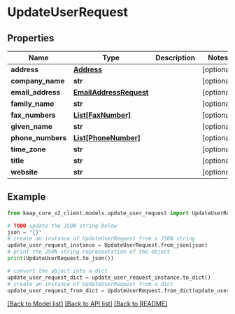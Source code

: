 # UpdateUserRequest


## Properties

Name | Type | Description | Notes
------------ | ------------- | ------------- | -------------
**address** | [**Address**](Address.md) |  | [optional] 
**company_name** | **str** |  | [optional] 
**email_address** | [**EmailAddressRequest**](EmailAddressRequest.md) |  | [optional] 
**family_name** | **str** |  | [optional] 
**fax_numbers** | [**List[FaxNumber]**](FaxNumber.md) |  | [optional] 
**given_name** | **str** |  | [optional] 
**phone_numbers** | [**List[PhoneNumber]**](PhoneNumber.md) |  | [optional] 
**time_zone** | **str** |  | [optional] 
**title** | **str** |  | [optional] 
**website** | **str** |  | [optional] 

## Example

```python
from keap_core_v2_client.models.update_user_request import UpdateUserRequest

# TODO update the JSON string below
json = "{}"
# create an instance of UpdateUserRequest from a JSON string
update_user_request_instance = UpdateUserRequest.from_json(json)
# print the JSON string representation of the object
print(UpdateUserRequest.to_json())

# convert the object into a dict
update_user_request_dict = update_user_request_instance.to_dict()
# create an instance of UpdateUserRequest from a dict
update_user_request_from_dict = UpdateUserRequest.from_dict(update_user_request_dict)
```
[[Back to Model list]](../README.md#documentation-for-models) [[Back to API list]](../README.md#documentation-for-api-endpoints) [[Back to README]](../README.md)


